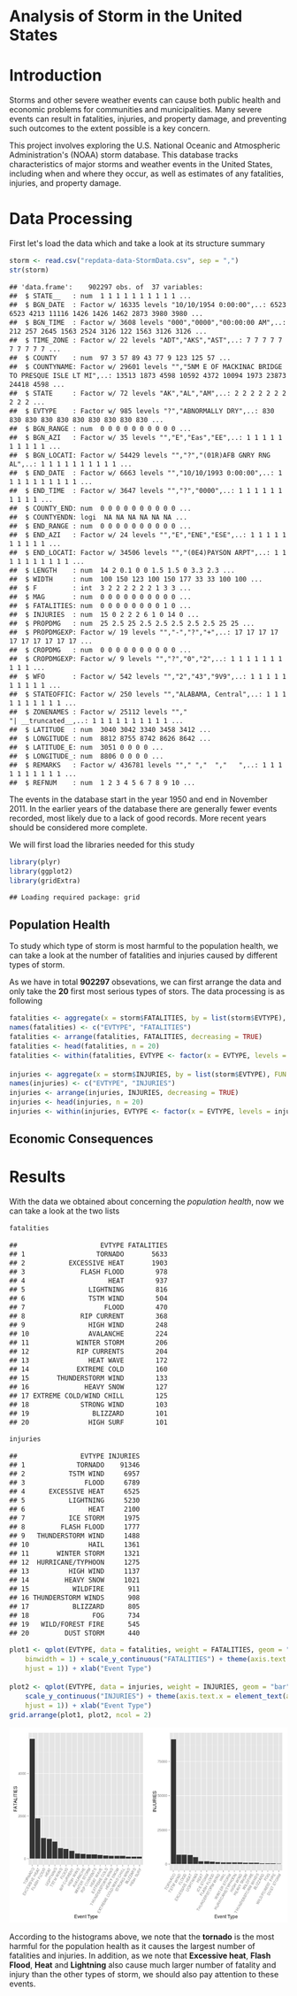 Analysis of Storm in the United States
======================================


# Introduction

Storms and other severe weather events can cause both public health and economic problems for communities and municipalities. Many severe events can result in fatalities, injuries, and property damage, and preventing such outcomes to the extent possible is a key concern.

This project involves exploring the U.S. National Oceanic and Atmospheric Administration's (NOAA) storm database. This database tracks characteristics of major storms and weather events in the United States, including when and where they occur, as well as estimates of any fatalities, injuries, and property damage.

# Data Processing
First let's load the data which and take a look at its structure summary


```r
storm <- read.csv("repdata-data-StormData.csv", sep = ",")
str(storm)
```

```
## 'data.frame':	902297 obs. of  37 variables:
##  $ STATE__   : num  1 1 1 1 1 1 1 1 1 1 ...
##  $ BGN_DATE  : Factor w/ 16335 levels "10/10/1954 0:00:00",..: 6523 6523 4213 11116 1426 1426 1462 2873 3980 3980 ...
##  $ BGN_TIME  : Factor w/ 3608 levels "000","0000","00:00:00 AM",..: 212 257 2645 1563 2524 3126 122 1563 3126 3126 ...
##  $ TIME_ZONE : Factor w/ 22 levels "ADT","AKS","AST",..: 7 7 7 7 7 7 7 7 7 7 ...
##  $ COUNTY    : num  97 3 57 89 43 77 9 123 125 57 ...
##  $ COUNTYNAME: Factor w/ 29601 levels "","5NM E OF MACKINAC BRIDGE TO PRESQUE ISLE LT MI",..: 13513 1873 4598 10592 4372 10094 1973 23873 24418 4598 ...
##  $ STATE     : Factor w/ 72 levels "AK","AL","AM",..: 2 2 2 2 2 2 2 2 2 2 ...
##  $ EVTYPE    : Factor w/ 985 levels "?","ABNORMALLY DRY",..: 830 830 830 830 830 830 830 830 830 830 ...
##  $ BGN_RANGE : num  0 0 0 0 0 0 0 0 0 0 ...
##  $ BGN_AZI   : Factor w/ 35 levels "","E","Eas","EE",..: 1 1 1 1 1 1 1 1 1 1 ...
##  $ BGN_LOCATI: Factor w/ 54429 levels "","?","(01R)AFB GNRY RNG AL",..: 1 1 1 1 1 1 1 1 1 1 ...
##  $ END_DATE  : Factor w/ 6663 levels "","10/10/1993 0:00:00",..: 1 1 1 1 1 1 1 1 1 1 ...
##  $ END_TIME  : Factor w/ 3647 levels "","?","0000",..: 1 1 1 1 1 1 1 1 1 1 ...
##  $ COUNTY_END: num  0 0 0 0 0 0 0 0 0 0 ...
##  $ COUNTYENDN: logi  NA NA NA NA NA NA ...
##  $ END_RANGE : num  0 0 0 0 0 0 0 0 0 0 ...
##  $ END_AZI   : Factor w/ 24 levels "","E","ENE","ESE",..: 1 1 1 1 1 1 1 1 1 1 ...
##  $ END_LOCATI: Factor w/ 34506 levels "","(0E4)PAYSON ARPT",..: 1 1 1 1 1 1 1 1 1 1 ...
##  $ LENGTH    : num  14 2 0.1 0 0 1.5 1.5 0 3.3 2.3 ...
##  $ WIDTH     : num  100 150 123 100 150 177 33 33 100 100 ...
##  $ F         : int  3 2 2 2 2 2 2 1 3 3 ...
##  $ MAG       : num  0 0 0 0 0 0 0 0 0 0 ...
##  $ FATALITIES: num  0 0 0 0 0 0 0 0 1 0 ...
##  $ INJURIES  : num  15 0 2 2 2 6 1 0 14 0 ...
##  $ PROPDMG   : num  25 2.5 25 2.5 2.5 2.5 2.5 2.5 25 25 ...
##  $ PROPDMGEXP: Factor w/ 19 levels "","-","?","+",..: 17 17 17 17 17 17 17 17 17 17 ...
##  $ CROPDMG   : num  0 0 0 0 0 0 0 0 0 0 ...
##  $ CROPDMGEXP: Factor w/ 9 levels "","?","0","2",..: 1 1 1 1 1 1 1 1 1 1 ...
##  $ WFO       : Factor w/ 542 levels "","2","43","9V9",..: 1 1 1 1 1 1 1 1 1 1 ...
##  $ STATEOFFIC: Factor w/ 250 levels "","ALABAMA, Central",..: 1 1 1 1 1 1 1 1 1 1 ...
##  $ ZONENAMES : Factor w/ 25112 levels "","                                                                                                                               "| __truncated__,..: 1 1 1 1 1 1 1 1 1 1 ...
##  $ LATITUDE  : num  3040 3042 3340 3458 3412 ...
##  $ LONGITUDE : num  8812 8755 8742 8626 8642 ...
##  $ LATITUDE_E: num  3051 0 0 0 0 ...
##  $ LONGITUDE_: num  8806 0 0 0 0 ...
##  $ REMARKS   : Factor w/ 436781 levels ""," ","  ","   ",..: 1 1 1 1 1 1 1 1 1 1 ...
##  $ REFNUM    : num  1 2 3 4 5 6 7 8 9 10 ...
```

The events in the database start in the year 1950 and end in November 2011. In the earlier years of the database there are generally fewer events recorded, most likely due to a lack of good records. More recent years should be considered more complete.

We will first load the libraries needed for this study

```r
library(plyr)
library(ggplot2)
library(gridExtra)
```

```
## Loading required package: grid
```


## Population Health
To study which type of storm is most harmful to the population health, we can take a look at the number of fatalities and injuries caused by different types of storm.

As we have in total **902297** obsevations, we can first arrange the data and only take the **20** first most serious types of stors. The data processing is as following


```r
fatalities <- aggregate(x = storm$FATALITIES, by = list(storm$EVTYPE), FUN = sum)
names(fatalities) <- c("EVTYPE", "FATALITIES")
fatalities <- arrange(fatalities, FATALITIES, decreasing = TRUE)
fatalities <- head(fatalities, n = 20)
fatalities <- within(fatalities, EVTYPE <- factor(x = EVTYPE, levels = fatalities$EVTYPE))

injuries <- aggregate(x = storm$INJURIES, by = list(storm$EVTYPE), FUN = sum)
names(injuries) <- c("EVTYPE", "INJURIES")
injuries <- arrange(injuries, INJURIES, decreasing = TRUE)
injuries <- head(injuries, n = 20)
injuries <- within(injuries, EVTYPE <- factor(x = EVTYPE, levels = injuries$EVTYPE))
```





## Economic Consequences

# Results
With the data we obtained about concerning the *population health*, now we can take a look at the two lists

```r
fatalities
```

```
##                     EVTYPE FATALITIES
## 1                  TORNADO       5633
## 2           EXCESSIVE HEAT       1903
## 3              FLASH FLOOD        978
## 4                     HEAT        937
## 5                LIGHTNING        816
## 6                TSTM WIND        504
## 7                    FLOOD        470
## 8              RIP CURRENT        368
## 9                HIGH WIND        248
## 10               AVALANCHE        224
## 11            WINTER STORM        206
## 12            RIP CURRENTS        204
## 13               HEAT WAVE        172
## 14            EXTREME COLD        160
## 15       THUNDERSTORM WIND        133
## 16              HEAVY SNOW        127
## 17 EXTREME COLD/WIND CHILL        125
## 18             STRONG WIND        103
## 19                BLIZZARD        101
## 20               HIGH SURF        101
```

```r
injuries
```

```
##                EVTYPE INJURIES
## 1             TORNADO    91346
## 2           TSTM WIND     6957
## 3               FLOOD     6789
## 4      EXCESSIVE HEAT     6525
## 5           LIGHTNING     5230
## 6                HEAT     2100
## 7           ICE STORM     1975
## 8         FLASH FLOOD     1777
## 9   THUNDERSTORM WIND     1488
## 10               HAIL     1361
## 11       WINTER STORM     1321
## 12  HURRICANE/TYPHOON     1275
## 13          HIGH WIND     1137
## 14         HEAVY SNOW     1021
## 15           WILDFIRE      911
## 16 THUNDERSTORM WINDS      908
## 17           BLIZZARD      805
## 18                FOG      734
## 19   WILD/FOREST FIRE      545
## 20         DUST STORM      440
```



```r
plot1 <- qplot(EVTYPE, data = fatalities, weight = FATALITIES, geom = "bar", 
    binwidth = 1) + scale_y_continuous("FATALITIES") + theme(axis.text.x = element_text(angle = 60, 
    hjust = 1)) + xlab("Event Type")

plot2 <- qplot(EVTYPE, data = injuries, weight = INJURIES, geom = "bar", binwidth = 1) + 
    scale_y_continuous("INJURIES") + theme(axis.text.x = element_text(angle = 60, 
    hjust = 1)) + xlab("Event Type")
grid.arrange(plot1, plot2, ncol = 2)
```

![plot of chunk unnamed-chunk-5](figure/unnamed-chunk-5.png) 

According to the histograms above, we note that the **tornado** is the most harmful for the population health as it causes the largest number of fatalities and injuries. In addition, as we note that **Excessive heat**, **Flash Flood**, **Heat** and **Lightning** also cause much larger number of fatality and injury than the other types of storm, we should also pay attention to these events.
